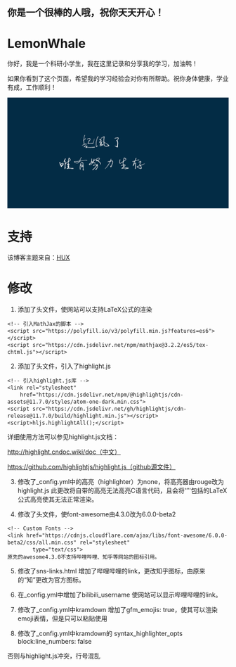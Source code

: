 ## 你是一个很棒的人哦，祝你天天开心！

# LemonWhale
你好，我是一个科研小学生，我在这里记录和分享我的学习，加油鸭！

如果你看到了这个页面，希望我的学习经验会对你有所帮助。祝你身体健康，学业有成，工作顺利！

![起风了](img/../../../img/inabout.png)

# 支持
该博客主题来自：[HUX](<https://github.com/Huxpro/huxpro.github.io">)

# 修改
1. 添加了头文件，使网站可以支持LaTeX公式的渲染

```
<!-- 引入MathJax的脚本 -->
<script src="https://polyfill.io/v3/polyfill.min.js?features=es6"></script>
<script src="https://cdn.jsdelivr.net/npm/mathjax@3.2.2/es5/tex-chtml.js"></script>
```

2. 添加了头文件，引入了highlight.js

```
<!-- 引入highlight.js库 -->
<link rel="stylesheet"
    href="https://cdn.jsdelivr.net/npm/@highlightjs/cdn-assets@11.7.0/styles/atom-one-dark.min.css">
<script src="https://cdn.jsdelivr.net/gh/highlightjs/cdn-release@11.7.0/build/highlight.min.js"></script>
<script>hljs.highlightAll();</script>
```
详细使用方法可以参见highlight.js文档：

http://highlight.cndoc.wiki/doc（中文）

https://github.com/highlightjs/highlight.js（github源文件）

3. 修改了_config.yml中的高亮（highlighter）为none，将高亮器由rouge改为highlight.js
此更改将自带的高亮无法高亮C语言代码，且会将'$''$'包括的LaTeX公式高亮使其无法正常渲染。

4. 修改了头文件，使font-awesome由4.3.0改为6.0.0-beta2
```
<!-- Custom Fonts -->
<link href="https://cdnjs.cloudflare.com/ajax/libs/font-awesome/6.0.0-beta2/css/all.min.css" rel="stylesheet"
        type="text/css">
原先的awesome4.3.0不支持哔哩哔哩、知乎等网站的图标引用。
```
5. 修改了sns-links.html
增加了哔哩哔哩的link，更改知乎图标，由原来的“知”更改为官方图标。

6. 在_config.yml中增加了bilibili_username
使网站可以显示哔哩哔哩的link。
7. 修改了_config.yml中kramdown
增加了gfm_emojis: true，使其可以渲染emoji表情，但是只可以粘贴使用
8. 修改了_config.yml中kramdown的 syntax_highlighter_opts
block:line_numbers: false

否则与highlight.js冲突，行号混乱